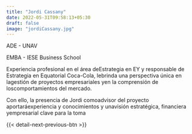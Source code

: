 ```yaml
---
title: "Jordi Cassany"
date: 2022-05-31T09:58:13+05:30
draft: false
image: "jordiCassany.jpg"
---
```


ADE - UNAV

EMBA - IESE Business School

Experiencia profesional en el área deEstrategia en EY y responsable de Estrategia en Equatorial Coca-Cola, lebrinda una perspectiva única en lagestión de proyectos empresariales yen la comprensión de loscomportamientos del mercado.

Con ello, la presencia de Jordi comoadvisor del proyecto aportaráexperiencia y conocimientos y unavisión estratégica, financiera yempresarial clave para la toma

{{< detail-next-previous-btn >}}